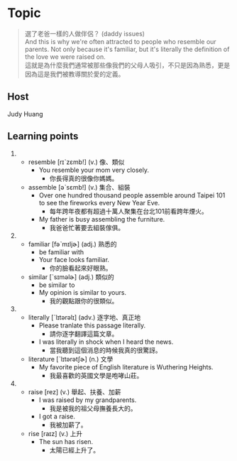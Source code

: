 # Topic

> 選了老爸一樣的人做伴侶？ (daddy issues)<br>
> And this is why we're often attracted to people who resemble our parents. Not only because it's familiar, but it's literally the definition of the love we were raised on.<br>
> 這就是為什麼我們通常被那些像我們的父母人吸引，不只是因為熟悉，更是因為這是我們被教導關於愛的定義。<br>


## Host
Judy Huang

## Learning points
1. 
    * resemble  [rɪˋzɛmb!]  (v.)  像、類似
      -  You resemble your mom very closely.
         +  你長得真的很像你媽媽。
    * assemble  [əˋsɛmb!]  (v.)  集合、組裝
      -  Over one hundred thousand people assemble around Taipei 101 to see the fireworks every New Year Eve.
         +  每年跨年夜都有超過十萬人聚集在台北101前看跨年煙火。
      -  My father is busy assembling the furniture.
         +  我爸爸忙著要去組裝傢俱。
         
2. 
    * familiar  [fəˋmɪljɚ]  (adj.)  熟悉的
      *  be familiar with
      -  Your face looks familiar.
         +  你的臉看起來好眼熟。
    * similar  [ˋsɪməlɚ]  (adj.)  類似的
      *  be similar to
      -  My opinion is similar to yours.
         +  我的觀點跟你的很類似。
         
3. 
    * literally  [ˋlɪtərəlɪ]  (adv.)  逐字地、真正地
      -  Please tranlate this passage literally.
         +  請你逐字翻譯這篇文章。
      -  I was literally in shock when I heard the news.
         +  當我聽到這個消息的時候我真的很驚訝。
    * literature  [ˋlɪtərətʃɚ]  (n.)  文學
      -  My favorite piece of English literature is Wuthering Heights.
         +  我最喜歡的英國文學是咆哮山莊。
         
4. 
    * raise  [rez]  (v.)  舉起、扶養、加薪
      -  I was raised by my grandparents.
         +  我是被我的祖父母撫養長大的。
      -  I got a raise.
         +  我被加薪了。
    * rise  [raɪz]  (v.)  上升
      -  The sun has risen.
         +  太陽已經上升了。
